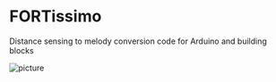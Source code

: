 # FORTissimo
Distance sensing to melody conversion code for Arduino and building blocks

![picture](/IMG_6460.JPG)
